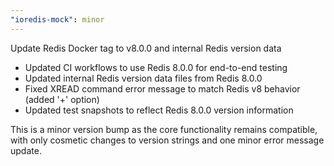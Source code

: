 ```yaml
---
"ioredis-mock": minor
---
```


Update Redis Docker tag to v8.0.0 and internal Redis version data

- Updated CI workflows to use Redis 8.0.0 for end-to-end testing
- Updated internal Redis version data files from Redis 8.0.0
- Fixed XREAD command error message to match Redis v8 behavior (added '+' option)
- Updated test snapshots to reflect Redis 8.0.0 version information

This is a minor version bump as the core functionality remains compatible, with only cosmetic changes to version strings and one minor error message update.
